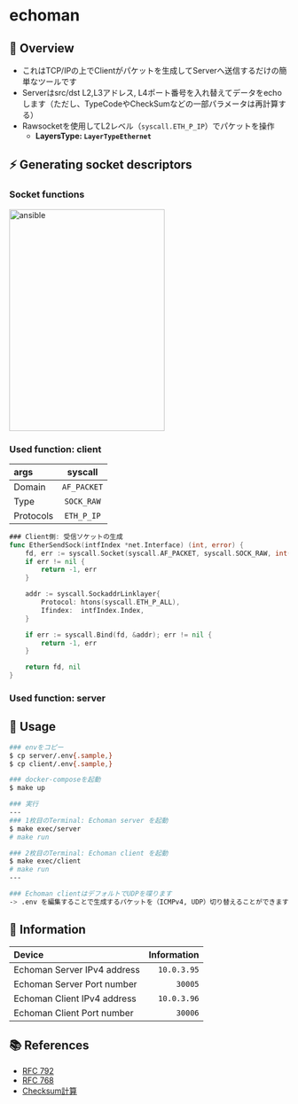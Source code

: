 # echoman

## 🌱 Overview
- これはTCP/IPの上でClientがパケットを生成してServerへ送信するだけの簡単なツールです
- Serverはsrc/dst L2,L3アドレス, L4ポート番号を入れ替えてデータをechoします（ただし、TypeCodeやCheckSumなどの一部パラメータは再計算する）
- Rawsocketを使用してL2レベル（`syscall.ETH_P_IP`）でパケットを操作
  - **LayersType: `LayerTypeEthernet`**

## ⚡️ Generating socket descriptors
### Socket functions
<img src="https://user-images.githubusercontent.com/63791288/194802596-fbed4e9f-4877-45a9-817d-14522b8a5c2c.png" alt="ansible" width="280" height="400" />

### Used function: client
| args | syscall |
| :--- | :---: |
| Domain | `AF_PACKET` | 
| Type | `SOCK_RAW` | 
| Protocols | `ETH_P_IP` | 

```go
### Client側: 受信ソケットの生成
func EtherSendSock(intfIndex *net.Interface) (int, error) {
	fd, err := syscall.Socket(syscall.AF_PACKET, syscall.SOCK_RAW, int(htons(syscall.ETH_P_IP)))
	if err != nil {
		return -1, err
	}

	addr := syscall.SockaddrLinklayer{
		Protocol: htons(syscall.ETH_P_ALL),
		Ifindex:  intfIndex.Index,
	}

	if err := syscall.Bind(fd, &addr); err != nil {
		return -1, err
	}

	return fd, nil
}
```

### Used function: server

## 🚀 Usage
```sh
### envをコピー
$ cp server/.env{.sample,}
$ cp client/.env{.sample,}

### docker-composeを起動
$ make up

### 実行
---
### 1枚目のTerminal: Echoman server を起動
$ make exec/server
# make run

### 2枚目のTerminal: Echoman client を起動
$ make exec/client
# make run
---

### Echoman clientはデフォルトでUDPを喋ります
-> .env を編集することで生成するパケットを（ICMPv4, UDP）切り替えることができます
```

## 📖 Information

| Device | Information |
| :--- | ---: |
| Echoman Server IPv4 address | `10.0.3.95` |
| Echoman Server Port number | `30005` |
| Echoman Client IPv4 address | `10.0.3.96` |
| Echoman Client Port number | `30006` |


## 📚 References
- [RFC 792](https://www.rfc-editor.org/rfc/rfc792)
- [RFC 768](https://www.rfc-editor.org/rfc/rfc768)
- [Checksum計算](https://o21o21.hatenablog.jp/entry/2019/01/31/120436)
